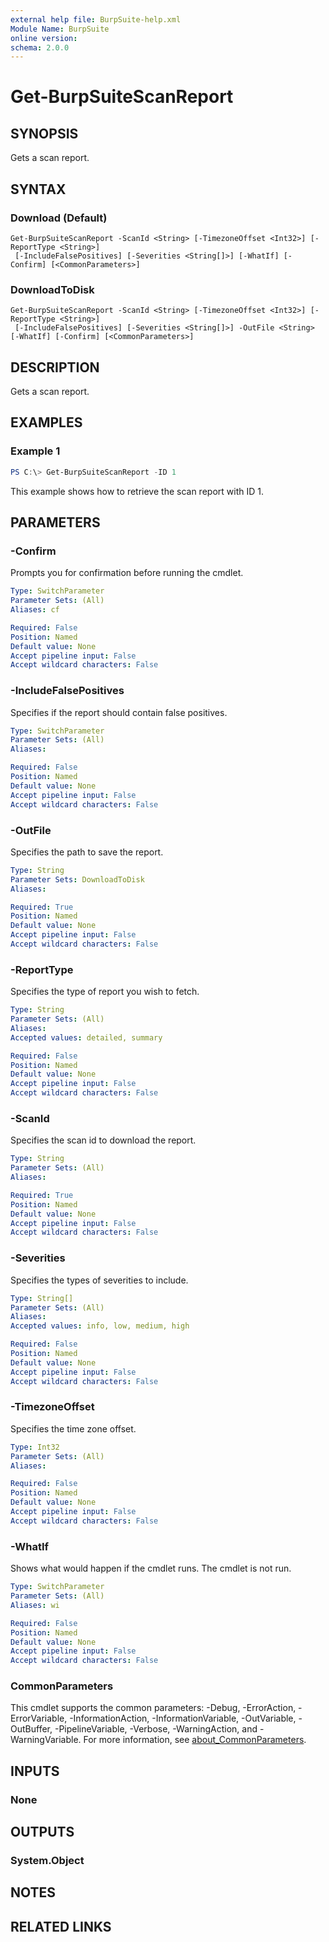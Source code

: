 ```yaml
---
external help file: BurpSuite-help.xml
Module Name: BurpSuite
online version:
schema: 2.0.0
---
```


# Get-BurpSuiteScanReport

## SYNOPSIS
Gets a scan report.

## SYNTAX

### Download (Default)
```
Get-BurpSuiteScanReport -ScanId <String> [-TimezoneOffset <Int32>] [-ReportType <String>]
 [-IncludeFalsePositives] [-Severities <String[]>] [-WhatIf] [-Confirm] [<CommonParameters>]
```

### DownloadToDisk
```
Get-BurpSuiteScanReport -ScanId <String> [-TimezoneOffset <Int32>] [-ReportType <String>]
 [-IncludeFalsePositives] [-Severities <String[]>] -OutFile <String> [-WhatIf] [-Confirm] [<CommonParameters>]
```

## DESCRIPTION
Gets a scan report.

## EXAMPLES

### Example 1
```powershell
PS C:\> Get-BurpSuiteScanReport -ID 1
```

This example shows how to retrieve the scan report with ID 1.

## PARAMETERS

### -Confirm
Prompts you for confirmation before running the cmdlet.

```yaml
Type: SwitchParameter
Parameter Sets: (All)
Aliases: cf

Required: False
Position: Named
Default value: None
Accept pipeline input: False
Accept wildcard characters: False
```

### -IncludeFalsePositives
Specifies if the report should contain false positives.

```yaml
Type: SwitchParameter
Parameter Sets: (All)
Aliases:

Required: False
Position: Named
Default value: None
Accept pipeline input: False
Accept wildcard characters: False
```

### -OutFile
Specifies the path to save the report.

```yaml
Type: String
Parameter Sets: DownloadToDisk
Aliases:

Required: True
Position: Named
Default value: None
Accept pipeline input: False
Accept wildcard characters: False
```

### -ReportType
Specifies the type of report you wish to fetch.

```yaml
Type: String
Parameter Sets: (All)
Aliases:
Accepted values: detailed, summary

Required: False
Position: Named
Default value: None
Accept pipeline input: False
Accept wildcard characters: False
```

### -ScanId
Specifies the scan id to download the report.

```yaml
Type: String
Parameter Sets: (All)
Aliases:

Required: True
Position: Named
Default value: None
Accept pipeline input: False
Accept wildcard characters: False
```

### -Severities
Specifies the types of severities to include.

```yaml
Type: String[]
Parameter Sets: (All)
Aliases:
Accepted values: info, low, medium, high

Required: False
Position: Named
Default value: None
Accept pipeline input: False
Accept wildcard characters: False
```

### -TimezoneOffset
Specifies the time zone offset.

```yaml
Type: Int32
Parameter Sets: (All)
Aliases:

Required: False
Position: Named
Default value: None
Accept pipeline input: False
Accept wildcard characters: False
```

### -WhatIf
Shows what would happen if the cmdlet runs.
The cmdlet is not run.

```yaml
Type: SwitchParameter
Parameter Sets: (All)
Aliases: wi

Required: False
Position: Named
Default value: None
Accept pipeline input: False
Accept wildcard characters: False
```

### CommonParameters
This cmdlet supports the common parameters: -Debug, -ErrorAction, -ErrorVariable, -InformationAction, -InformationVariable, -OutVariable, -OutBuffer, -PipelineVariable, -Verbose, -WarningAction, and -WarningVariable. For more information, see [about_CommonParameters](http://go.microsoft.com/fwlink/?LinkID=113216).

## INPUTS

### None

## OUTPUTS

### System.Object
## NOTES

## RELATED LINKS
